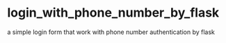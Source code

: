 # login_with_phone_number_by_flask
a simple login form that work with phone number authentication by flask

